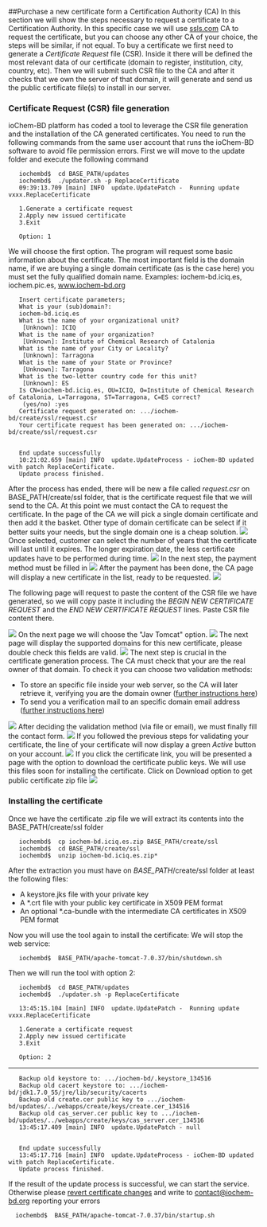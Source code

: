 ##Purchase a new certificate form a Certification Authority (CA)
In this section we will show the steps necessary to request a certificate to a Certification Authority. In this specific case we will use [ssls.com](http://ssls.com) CA to request the certificate, but you can choose any other CA of your choice, the steps will be similar, if not equal.
To buy a certificate we first need to generate a *Certificate Request* file (CSR). Inside it there will be defined the most relevant data of our certificate (domain to register, institution, city, country, etc).
Then we will submit such CSR file to the CA and after it checks that we own the server of that domain, it will generate and send us the public certificate file(s) to install in our server.
### Certificate Request (CSR) file generation 
ioChem-BD platform has coded a tool to leverage the CSR file generation and the installation of the CA generated certificates.
You need to run the following commands from the same user account that runs the ioChem-BD software to avoid file permission errors.
First we will move to the update folder and execute the following command
```console
   iochembd$  cd BASE_PATH/updates
   iochembd$  ./updater.sh -p ReplaceCertificate
   09:39:13.709 [main] INFO  update.UpdatePatch -  Running update vxxx.ReplaceCertificate
   
   1.Generate a certificate request
   2.Apply new issued certificate
   3.Exit
   
   Option: 1
```
We will choose the first option. The program will request some basic information about the certificate. The most important field is the domain name, if we are buying a single domain certificate (as is the case here) you must set the fully qualified domain name. Examples: iochem-bd.iciq.es, iochem.pic.es, www.iochem-bd.org
```console
   Insert certificate parameters;
   What is your (sub)domain?:
   iochem-bd.iciq.es
   What is the name of your organizational unit?
    [Unknown]: ICIQ  
   What is the name of your organization?
    [Unknown]: Institute of Chemical Research of Catalonia
   What is the name of your City or Locality?
    [Unknown]: Tarragona
   What is the name of your State or Province?
    [Unknown]: Tarragona
   What is the two-letter country code for this unit?
    [Unknown]: ES
   Is CN=iochem-bd.iciq.es, OU=ICIQ, O=Institute of Chemical Research of Catalonia, L=Tarragona, ST=Tarragona, C=ES correct?
    (yes/no) :yes                                                                                                     
   Certificate request generated on: .../iochem-bd/create/ssl/request.csr                           
   Your certificate request has been generated on: .../iochem-bd/create/ssl/request.csr            
                                                                                                                   
                                                                                                                   
   End update successfully                                                                                             
   10:21:02.659 [main] INFO  update.UpdateProcess - ioChem-BD updated with patch ReplaceCertificate.                   
   Update process finished.  
```   

After the process has ended, there will be new a file called *request.csr* on BASE_PATH/create/ssl folder, that is the certificate request file that we will send to the CA. At this point we must contact the CA to request the certificate.
In the page of the CA we will pick a single domain certificate and then add it the basket. 
Other type of domain certificate can be select if it better suits your needs, but the single domain one is a cheap solution.
![](/images/Acert1.png)
Once selected, customer can select the number of years that the certificate will last until it expires. The longer expiration date, the less certificate updates have to be performed during time.
![](/images/Acert2.png)
In the next step, the payment method must be filled in
![](/images/Acert3.png)
After the payment has been done, the CA page will display a new certificate in the list, ready to be requested.
![](/images/Cert2.png)

The following page will request to paste the content of the CSR file we have generated, so we will copy paste it including the *BEGIN NEW CERTIFICATE REQUEST* and the *END NEW CERTIFICATE REQUEST* lines. Paste CSR file content there.

![](/images/Cert3.png) 
On the next page we will choose the "Jav Tomcat" option.
![](/images/Cert4.png)
The next page will display the supported domains for this new certificate, please double check this fields are valid.
![](/images/Cert5.png) 
The next step is crucial in the certificate generation process. The CA must check that your are the real owner of that domain. To check it you can choose two validation methods:
   * To store an specific file inside your web server, so the CA will later retrieve it, verifying you are the domain owner ([further instructions here](/Replace_HTTPS_certificate_using_CA_certificate#file "wikilink"))
   * To send you a verification mail to an specific domain email address ([further instructions here](/Replace_HTTPS_certificate_using_CA_certificate#mail "wikilink"))
   
<span id="postVerification"></span> 
![](/images/Cert6.png) 
After deciding the validation method (via file or email), we must finally fill the contact form. 
![](/images/Cert8.png) 
If you followed the previous steps for validating your certificate, the line of your certificate will now display a green *Active* button on your account.
![](/images/Cert12.png) 
If you click the certificate link, you will be presented a page with the option to download the certificate public keys. We will use this files soon for installing the certificate. 
Click on Download option to get public certificate zip file
![](/images/Cert13.png)

### Installing the certificate

Once we have the certificate .zip file we will extract its contents into the BASE_PATH/create/ssl folder
```console
   iochembd$  cp iochem-bd.iciq.es.zip BASE_PATH/create/ssl    
   iochembd$  cd BASE_PATH/create/ssl
   iochembd$  unzip iochem-bd.iciq.es.zip*
```
After the extraction you must have on *BASE_PATH*/create/ssl folder at least the following files:

   * A keystore.jks file with your private key
   * A \*.crt file with your public key certificate in X509 PEM format
   * An optional \*.ca-bundle with the intermediate CA certificates in X509 PEM format

Now you will use the tool again to install the certificate:
We will stop the web service:
```console
   iochembd$  BASE_PATH/apache-tomcat-7.0.37/bin/shutdown.sh
```
Then we will run the tool with option 2:
```console
   iochembd$  cd BASE_PATH/updates
   iochembd$  ./updater.sh -p ReplaceCertificate

   13:45:15.104 [main] INFO  update.UpdatePatch -  Running update vxxx.ReplaceCertificate
   
   1.Generate a certificate request
   2.Apply new issued certificate
   3.Exit
   
   Option: 2
```
--------------------
```console
   Backup old keystore to: .../iochem-bd/.keystore_134516
   Backup old cacert keystore to: .../iochem-bd/jdk1.7.0_55/jre/lib/security/cacerts
   Backup old create.cer public key to .../iochem-bd/updates/../webapps/create/keys/create.cer_134516
   Backup old cas_server.cer public key to .../iochem-bd/updates/../webapps/create/keys/cas_server.cer_134516
   13:45:17.409 [main] INFO  update.UpdatePatch - null
   
   
   End update successfully
   13:45:17.716 [main] INFO  update.UpdateProcess - ioChem-BD updated with patch ReplaceCertificate.
   Update process finished.
```
If the result of the update process is successful, we can start the service. Otherwise please [revert certificate changes](/Replace_HTTPS_certificate#undoCertificate_generation "wikilink") and write to contact@iochem-bd.org reporting your errors
```console
  iochembd$  BASE_PATH/apache-tomcat-7.0.37/bin/startup.sh
```
